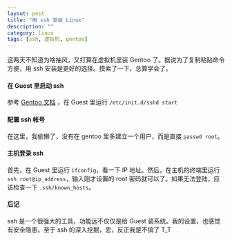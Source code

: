 ```yaml
---
layout: post
title: "用 ssh 安装 Linux"
description: ""
category: linux
tags: [ssh, 虚拟机, gentoo]
---
```


这两天不知道为啥抽风，又打算在虚拟机里装 Gentoo 了。据说为了复制粘贴命令方便，用 ssh 安装是更好的选择。摸索了一下，总算学会了。

#### 在 Guest 里启动 ssh
参考 [Gentoo 文档][ge] ，在 Guest 里运行 `/etc/init.d/sshd start`

[ge]: http://www.gentoo.org/doc/zh_cn/handbook/handbook-x86.xml?part=1&chap=2

#### 配置 ssh 帐号
在这里，我偷懒了，没有在 gentoo 里多建立一个用户，而是直接 `passwd root`。

#### 主机登录 ssh
首先，在 Guest 里运行 `ifconfig`，看一下 IP 地址。然后，在主机的终端里运行 `ssh root@ip_address`，输入刚才设置的 root 密码就可以了。如果无法登陆，应该检查一下 `.ssh/known_hosts`。

#### 后记
ssh 是一个很强大的工具，功能远不仅仅是给 Guest 装系统。我的设置，也感觉有安全隐患。至于 ssh 的深入挖掘，恩，反正我是不搞了 T_T
